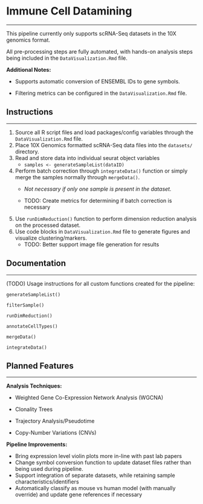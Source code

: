 # Immune Cell Datamining

------------------------------------------------------------------------

This pipeline currently only supports scRNA-Seq datasets in the 10X genomics format.

All pre-processing steps are fully automated, with hands-on analysis steps being included in the `DataVisualization.Rmd` file.

**Additional Notes:**

-   Supports automatic conversion of ENSEMBL IDs to gene symbols.

-   Filtering metrics can be configured in the `DataVisualization.Rmd` file.

## Instructions

------------------------------------------------------------------------

1.  Source all R script files and load packages/config variables through the `DataVisualization.Rmd` file.
2.  Place 10X Genomics formatted scRNA-Seq data files into the `datasets/` directory.
3.  Read and store data into individual seurat object variables
    -   `samples <- generateSampleList(dataID)`
4.  Perform batch correction through `integrateData()` function or simply merge the samples normally through `mergeData()`.
    -   *Not necessary if only one sample is present in the dataset.*

    -   TODO: Create metrics for determining if batch correction is necessary
5.  Use `runDimReduction()` function to perform dimension reduction analysis on the processed dataset.
6.  Use code blocks in `DataVisualization.Rmd` file to generate figures and visualize clustering/markers.
    -   TODO: Better support image file generation for results

## Documentation

------------------------------------------------------------------------

(TODO) Usage instructions for all custom functions created for the pipeline:

`generateSampleList()`

`filterSample()`

`runDimReduction()`

`annotateCellTypes()`

`mergeData()`

`integrateData()`

## Planned Features

------------------------------------------------------------------------

**Analysis Techniques:**

-   Weighted Gene Co-Expression Network Analysis (WGCNA)

-   Clonality Trees

-   Trajectory Analysis/Pseudotime

-   Copy-Number Variations (CNVs)

**Pipeline Improvements:**

-   Bring expression level violin plots more in-line with past lab papers
-   Change symbol conversion function to update dataset files rather than being used during pipeline.
-   Support integration of separate datasets, while retaining sample characteristics/identifiers
-   Automatically classify as mouse vs human model (with manually override) and update gene references if necessary

